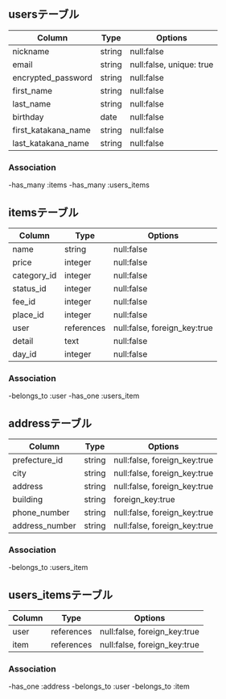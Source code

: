 ## usersテーブル
|Column              |Type   |Options   |
|--------------------|-------|----------|
|nickname            |string |null:false|
|email               |string |null:false, unique: true|
|encrypted_password  |string |null:false|
|first_name          |string |null:false|
|last_name           |string |null:false|
|birthday            |date   |null:false|
|first_katakana_name |string |null:false|
|last_katakana_name  |string |null:false|

### Association

-has_many :items
-has_many  :users_items

## itemsテーブル
|Column      |Type      |Options                     |
|------------|----------|----------------------------|
|name        |string    |null:false                  |
|price       |integer   |null:false                  |
|category_id |integer   |null:false                  |
|status_id   |integer   |null:false                  |
|fee_id      |integer   |null:false                  |
|place_id    |integer   |null:false                  |
|user        |references|null:false, foreign_key:true|
|detail      |text      |null:false                  |
|day_id      |integer   |null:false

### Association

-belongs_to :user
-has_one    :users_item



## addressテーブル
|Column        |Type      |Options                     |
|--------------|----------|----------------------------|
|prefecture_id |string    |null:false, foreign_key:true|
|city          |string    |null:false, foreign_key:true|
|address       |string    |null:false, foreign_key:true|
|building      |string    |foreign_key:true            |
|phone_number  |string    |null:false, foreign_key:true|
|address_number|string    |null:false, foreign_key:true|
### Association

-belongs_to :users_item


## users_itemsテーブル
|Column       |Type      |Options                     |
|-------------|----------|----------------------------|
|user         |references|null:false, foreign_key:true|
|item         |references|null:false, foreign_key:true|
### Association
-has_one :address
-belongs_to :user
-belongs_to :item
